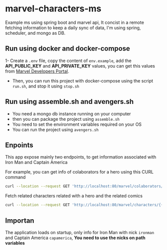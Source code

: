 # marvel-characters-ms

Example ms using spring boot and marvel api, It concist in a remote fetching information to keep a daily sync of data,
I'm using spring, scheduler, and mongo as DB.
## Run using docker and docker-compose
1- Create a `.env` file, copy the content of `env.example`, add the **API_PUBLIC_KEY** and **API_PRIVATE_KEY** values, you can get this values from [Marvel Developers Portal](https://developer.marvel.com.).
- Then, you can run this project with docker-compose using the script `run.sh`, and stop it using `stop.sh`

## Run using assemble.sh and avengers.sh
- You need a mongo db instance running on your computer
- then you can package the project using `assemble.sh`
- You need to set the environment variables required on your OS
- You can run the project using `avengers.sh`

## Enpoints
This app expose mainly two endpoints, to get information associated with Iron Man and Captain America

For example, you can get info of colaborators for a hero using this CURL command
```bash
curl --location --request GET 'http://localhost:80/marvel/colaborators/{{characterNick}}'
```
Fetch related characters related with a hero and the related comics
```bash
curl --location --request GET 'http://localhost:80/marvel/characters/{{characterNick}}'
```

## Importan
The application loads on startup, only info for Iron Man with nick `ironman` and Captain America `capamerica`, **You need to use the nicks on path variables**